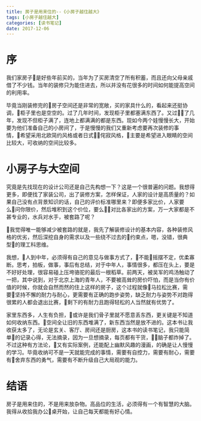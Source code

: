 ```yaml
---
title: 房子是用来住的--《小房子越住越大》
tags: [小房子越住越大]
categories: [读书笔记]
date: 2017-12-06
---
```


# 序

我们家房子是好些年前买的，当年为了买房清空了所有积蓄，而且还向父母亲戚借了不少钱。当年的装修只为能住进去，所以并没有花很多的时间如何能提高空间的利用率。

毕竟当刚装修完的房子空间还是非常的宽敞，买的家具什么的，看起来还挺协调，柜子里也是空空的。过了几年时间，发现柜子里都塞满东西了。又过了几年，发现不但柜子满了，连地上都满满的都是东西。现如今两个娃慢慢长大，开始要为他们准备自己的小房间了，于是慢慢的我们又重新考虑要再次装修的事情，希望采用北欧简约风格或者日式侘寂风格，主要是希望进入眼睛的空间比较大，可收纳的空间比较多。

# 小房子与大空间

究竟是先找现在的设计公司还是自己先构想一下？这是一个很普遍的问题。我想得更多，即便找了家装公司，出了装修方案，怎样保证，人家的设计是高质量的？如果自己没有点背景知识的话，自己的评价标准哪里来？即便多家比价，人家要么问你限价，然后堆积到这个价位，要么对比各家出的方案，万一大家都是不甚专业的，水兵对水手，被套路了呢？

我觉得唯一能够减少被套路的就是，我先了解装修设计的基本内容，各种装修风格的优劣，然后深挖自身的需求以及一些绕不过去的约束点，嗯，没错，很典型的理工科思维。

我想，人到中年，必须得有自己的意见与做事方式了，不能摇摆不定，优柔寡断。思考，拍板，做事，事后有总结，对于中年人，事情很多，都压在头上，要是不好好处理，很容易碰上压垮骆驼的最后一根稻草。前两天，被吴军的鸡汤触动了一把，其中说到，对于北京上海的青年人，不要被高耸的房价吓怕，而是当你有价值的时候，你就会自然而然的住上这样的房子，这个过程就像马拉松比赛，需要坚持不懈的耐力与耐心，更需要有正确的跑步姿势，缺乏耐力与姿势不对跑得很累的人都会退出比赛，剩下的有耐力且跑得轻松的人当然就有优势了。

家里东西多，人生有负担，或许是我们骨子里就不愿意丢东西，更关键是不知道如何收纳东西。空间全让旧的东西堆满了，新东西当然是放不进的。这本书让我收获太多了，无论是玄关、客厅、房间还是厨房，这本书的读书笔记，我只能简单的记录心得，无法摘录，因为一旦想摘录，每页都有干货，脑子都炸掉了。不过这种有方法论，又有实际案例，还能配上幽默风趣的漫画，的确是让人慢慢的学习。毕竟收纳可不是一天就能完成的事情，需要有自控力，需要有耐心，需要有舍弃东西的勇气，需要有不断升级自己大局观的能力。

# 结语

房子是用来住的，不是用来放杂物。高品位的生活，必须得有一个有智慧的大脑。我得从收拾我办公桌开始，让自己每天都能有好心情。